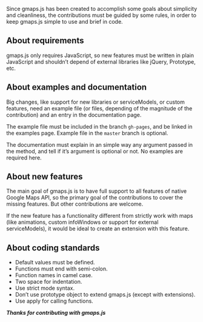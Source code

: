 Since gmaps.js has been created to accomplish some goals about simplicity and cleanliness, the contributions must be guided by some rules, in order to keep gmaps.js simple to use and brief in code.

## About requirements

gmaps.js only requires JavaScript, so new features must be written in plain JavaScript and shouldn’t depend of external libraries like jQuery, Prototype, etc.

## About examples and documentation

Big changes, like support for new libraries or serviceModels, or custom features, need an example file (or files, depending of the magnitude of the contribution) and an entry in the documentation page.

The example file must be included in the branch `gh-pages`, and be linked in the examples page. Example file in the `master` branch is optional.

The documentation must explain in an simple way any argument passed in the method, and tell if it’s argument is optional or not. No examples are required here.

## About new features

The main goal of gmaps.js is to have full support to all features of native Google Maps API, so the primary goal of the contributions to cover the missing features. But other contributions are welcome.

If the new feature has a functionality different from strictly work with maps (like animations, custom infoWindows or support for external serviceModels), it would be ideal to create an extension with this feature.

## About coding standards

* Default values must be defined.
* Functions must end with semi-colon.
* Function names in camel case.
* Two space for indentation.
* Use strict mode syntax.
* Don’t use prototype object to extend gmaps.js (except with extensions).
* Use apply for calling functions.

_**Thanks for contributing with gmaps.js**_
